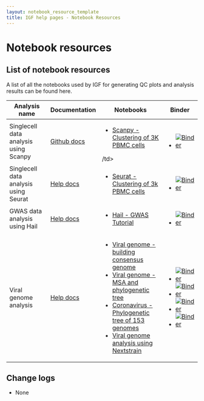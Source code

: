 ```yaml
---
layout: notebook_resource_template
title: IGF help pages - Notebook Resources
---
```


# Notebook resources

## List of notebook resources

A list of all the notebooks used by IGF for generating QC plots and analysis results can be found here.

<div class="table-responsive">
<table class="table table-hover">
  <thead class="table-light">
    <tr style="text-align: center;">
      <th scope="col">Analysis name</th>
      <th scope="col">Documentation</th>
      <th scope="col">Notebooks</th>
      <th scope="col">Binder</th>
    </tr>
  </thead>
  <tbody>
    <tr>
      <td>Singlecell data analysis using Scanpy</td>
      <td><a href="https://github.com/imperial-genomics-facility/scanpy-notebook-image">Github docs</a></td>
      <td><ul><li><a href="https://nbviewer.jupyter.org/github/imperial-genomics-facility/scanpy-notebook-image/blob/master/examples/Clustering_3K_PBMCs_v0.0.2.ipynb">Scanpy - Clustering of 3K PBMC cells</a></li></ul>/td>
      <td><ul><li><a href="https://mybinder.org/v2/gh/imperial-genomics-facility/scanpy-notebook-image/master?urlpath=lab%2Ftree%2Fexamples%2FClustering_3K_PBMCs_v0.0.2.ipynb"><img alt="Binder" src="https://mybinder.org/badge_logo.svg"></a></li></ul></td>
    </tr>
    <tr>
      <td>Singlecell data analysis using Seurat</td>
      <td><a href="https://seurat-notebook-image.readthedocs.io/en/latest/">Help docs</a></td>
      <td><ul><li><a href="https://nbviewer.jupyter.org/github/imperial-genomics-facility/seurat-notebook-image/blob/master/examples/seurat_pbmc_v0.0.1.ipynb">Seurat - Clustering of 3k PBMC cells</a></li></ul></td>
      <td><ul><li><a href="https://mybinder.org/v2/gh/imperial-genomics-facility/seurat-notebook-image/master?urlpath=lab%2Ftree%2Fexamples%2Fseurat_pbmc_v0.0.1.ipynb"><img alt="Binder" src="https://mybinder.org/badge_logo.svg"></a></li></ul></td>
    </tr>
    <tr>
      <td>GWAS data analysis using Hail</td>
      <td><a href="https://hail-notebook-image.readthedocs.io/en/latest">Help docs</a></td>
      <td><ul><li><a href="https://nbviewer.jupyter.org/github/imperial-genomics-facility/hail-notebook-image/blob/master/examples/hail_GWAS_v0.0.1.ipynb">Hail - GWAS Tutorial</a></li></ul></td>
      <td><ul><li><a href="https://mybinder.org/v2/gh/imperial-genomics-facility/hail-notebook-image/master?urlpath=lab%2Ftree%2Fexamples%2Fhail_GWAS_v0.0.1.ipynb"><img alt="Binder" src="https://mybinder.org/badge_logo.svg"></a></li></ul></td>
    </tr>
    <tr>
      <td>Viral genome analysis</td>
      <td><a href="https://viral-genome-notebook-image.readthedocs.io/en/latest/">Help docs</a></td>
      <td><ul><li><a href="https://nbviewer.jupyter.org/github/imperial-genomics-facility/viral-genome-notebook-image/blob/master/examples/coronavirus_analysis_build_consensus_fasta.ipynb">Viral genome - building consensus genome</a></li><li><a href="https://nbviewer.jupyter.org/github/imperial-genomics-facility/viral-genome-notebook-image/blob/master/examples/coronavirus_analysis_multiple_sequence_alignment_and_tree_building.ipynb">Viral genome - MSA and phylogenetic tree</a></li><li><a href="https://nbviewer.jupyter.org/github/imperial-genomics-facility/viral-genome-notebook-image/blob/master/examples/coronavirus_analysis_Tree_building_for_153_Coronavirus_genomes.ipynb">Coronavirus - Phylogenetic tree of 153 genomes</a></li><li><a href="https://nbviewer.jupyter.org/github/imperial-genomics-facility/viral-genome-notebook-image/blob/master/examples/coronavirus_analysis_alignment_and_tree_building_using_Nextstrain.ipynb">Viral genome analysis using Nextstrain</a></li></ul></td>
      <td><ul><li><a href="https://mybinder.org/v2/gh/imperial-genomics-facility/viral-genome-notebook-image/master?urlpath=lab%2Ftree%2Fexamples%2Fcoronavirus_analysis_build_consensus_fasta.ipynb"><img alt="Binder" src="https://mybinder.org/badge_logo.svg"></a></li><li><a href="https://mybinder.org/v2/gh/imperial-genomics-facility/viral-genome-notebook-image/master?urlpath=lab%2Ftree%2Fexamples%2Fcoronavirus_analysis_multiple_sequence_alignment_and_tree_building.ipynb"><img alt="Binder" src="https://mybinder.org/badge_logo.svg"></a></li><li><a href="https://mybinder.org/v2/gh/imperial-genomics-facility/viral-genome-notebook-image/master?urlpath=lab%2Ftree%2Fexamples%2Fcoronavirus_analysis_Tree_building_for_153_Coronavirus_genomes.ipynb"><img alt="Binder" src="https://mybinder.org/badge_logo.svg"></a></li><li><a href="https://mybinder.org/v2/gh/imperial-genomics-facility/viral-genome-notebook-image/master?urlpath=lab%2Ftree%2Fexamples%2Fcoronavirus_analysis_alignment_and_tree_building_using_Nextstrain.ipynb"><img alt="Binder" src="https://mybinder.org/badge_logo.svg"></a></li></ul></td>
    </tr>
  </tbody>
</table>
</div>


## Change logs
* None
